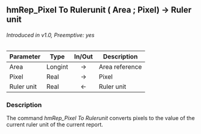 ## hmRep_Pixel To Rulerunit ( Area ; Pixel) → Ruler unit
###### Introduced in v1.0, Preemptive: yes

|Parameter|Type|In/Out|Description
|---|---|:---:|---
|Area|Longint|→|Area reference
|Pixel|Real|→|Pixel
|Ruler unit|Real|←|Ruler unit

### Description
The command *hmRep_Pixel To Rulerunit* converts pixels to the value of the current ruler unit of the current report.
